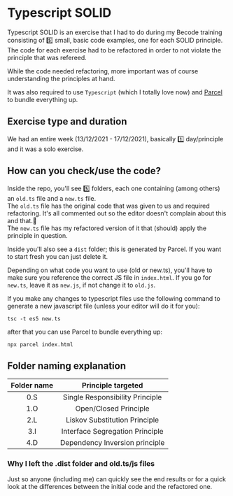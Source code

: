 # Typescript SOLID

Typescript SOLID is an exercise that I had to do during my Becode training consisting of 5️⃣ small, basic code examples, one for each SOLID principle. The code for each exercise had to be refactored in order to not violate the principle that was refereed.

While the code needed refactoring, more important was of course understanding the principles at hand.

It was also required to use `Typescript` (which I totally love now) and [Parcel](https://parceljs.org/) to bundle everything up.

## Exercise type and duration

We had an entire week (13/12/2021 - 17/12/2021), basically 1️⃣ day/principle and it was a solo exercise.

## How can you check/use the code?

Inside the repo, you'll see 5️⃣ folders, each one containing (among others) an `old.ts` file and a `new.ts` file.  
The `old.ts` file has the original code that was given to us and required refactoring. It's all commented out so the editor doesn't complain about this and that.🙂  
The `new.ts` file has my refactored version of it that (should) apply the principle in question.

Inside you'll also see a `dist` folder; this is generated by Parcel. If you want to start fresh you can just delete it.

Depending on what code you want to use (old or new.ts), you'll have to make sure you reference the correct JS file in `index.html`. If you go for `new.ts`, leave it as `new.js`, if not change it to `old.js`.

If you make any changes to typescript files use the following command to generate a new javascript file (unless your editor will do it for you):

`tsc -t es5 new.ts`

after that you can use Parcel to bundle everything up:

`npx parcel index.html`

## Folder naming explanation

| Folder name |       Principle targeted        |
| :---------: | :-----------------------------: |
|     0.S     | Single Responsibility Principle |
|     1.O     |      Open/Closed Principle      |
|     2.L     |  Liskov Substitution Principle  |
|     3.I     | Interface Segregation Principle |
|     4.D     | Dependency Inversion principle  |

### Why I left the .dist folder and old.ts/js files

Just so anyone (including me) can quickly see the end results or for a quick look at the differences between the initial code and the refactored one.
